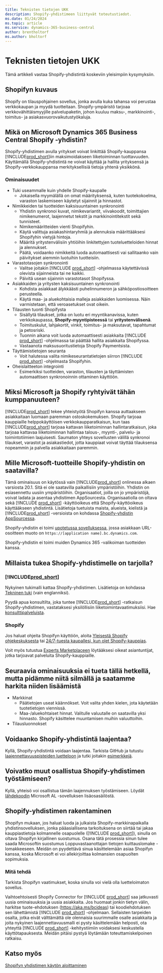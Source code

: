 ```yaml
---
title: Teknisten tietojen UKK
description: Shopify-yhdistimeen liittyvät toteutustiedot.
ms.date: 01/24/2024
ms.topic: article
ms.service: dynamics-365-business-central
author: brentholtorf
ms.author: bholtorf
---
```


# <a name="faq-for-technical-details"></a>Teknisten tietojen UKK

Tämä artikkeli vastaa Shopify-yhdistintä koskeviin yleisimpiin kysymyksiin.

## <a name="what-is-shopify"></a>Shopifyn kuvaus

Shopify on tilauspohjainen sovellus, jonka avulla kuka tahansa voi perustaa verkkokaupan ja myydä tuotteitaan. Shopify-ympäristö tarjoaa verkkovähittäismyyjille palvelupaketin, johon kuuluu maksu-, markkinointi-, toimitus- ja asiakasvuorovaikutustyökaluja.

## <a name="what-is-the-microsoft-dynamics-365-business-central-shopify-connector"></a>Mikä on Microsoft Dynamics 365 Business Central Shopify -yhdistin?

Shopify-yhdistimen avulla yritykset voivat linkittää Shopify-kauppansa [!INCLUDE[prod_short](../includes/prod_short.md)]iin maksimoidakseen liiketoiminnan tuottavuuden. Käyttämällä Shopify-yhdistintä ne voivat käyttää ja hallita yrityksensä ja Shopify-verkkokauppansa merkityksellisiä tietoja yhtenä yksikkönä.

### <a name="capabilities"></a>Ominaisuudet

- Tuki useammalle kuin yhdelle Shopify-kaupalle
  - Jokaisella myymälällä on omat määrityksensä, kuten tuotekokoelma, varaston laskemiseen käytetyt sijainnit ja hinnastot.  
- Nimikkeiden tai tuotteiden kaksisuuntainen synkronointi
  - Yhdistin synkronoi kuvat, nimikevariantit, viivakoodit, toimittajien nimikenumerot, laajennetut tekstit ja markkinointitekstit sekä tunnisteet.  
  - Nimikemääritteiden vienti Shopifyhin.  
  - Käytä valittuja asiakashintaryhmiä ja alennuksia määrittääksesi Shopifyhin vietyjä hintoja.
  - Määritä yritystenvälisiin yhtiöihin linkitettyjen tuoteluetteloiden hinnat ja alennukset.
  - Päätä, voidaanko nimikkeitä luoda automaattisesti vai sallitaanko vain päivitykset aiemmin luotuihin tuotteisiin.
- Varastotasojen synkronointi
  - Valitse joitakin [!INCLUDE [prod_short](../includes/prod_short.md)] -ohjelmassa käytettävissä olevista sijainneista tai ne kaikki.  
  - Päivitä usean sijainnin varastotasot Shopifyssa.  
- Asiakkaiden ja yritysten kaksisuuntainen synkronointi
  - Kohdista asiakkaat älykkäästi puhelinnumeron ja sähköpostiosoitteen perusteella.  
  - Käytä maa- ja aluekohtaisia malleja asiakkaiden luomisessa. Näin varmistetaan, että veroasetukset ovat oikein.  
- Tilausten tuonti Shopifysta
  - Sisällytä tilaukset, jotka on luotu eri myyntikanavissa, kuten verkkokaupassa, **Shopify-myyntipisteessä** tai **yritystenvälisenä**.
  - Toimituskulut, lahjakortit, vinkit, toimitus- ja maksutavat, tapahtumat ja petosriski.  
  - Tuonnin aikana voit luoda automaattisesti asiakkaita [!INCLUDE [prod_short](../includes/prod_short.md)] -ohjelmassa tai päättää hallita asiakkaita Shopifyssa.  
  - Vastaanota maksusuoritustietoja Shopify Paymentsista.
- Täyttämistietojen seuranta
  - Voit halutessa valita nimikeseurantatietojen siirron [!INCLUDE [prod_short](../includes/prod_short.md)] -ohjelmasta Shopifyhin.
- Oheislaitteeton integrointi
  - Esimerkiksi tuotteiden, varaston, tilausten ja täyttämisten automaattisen synkronoinnin ottaminen käyttöön.

## <a name="why-did-microsoft-and-shopify-form-this-partnership"></a>Miksi Microsoft ja Shopify ryhtyivät tähän kumppanuuteen?

[!INCLUDE[prod_short](../includes/prod_long.md)] tekee yhteistyötä Shopifyn kanssa auttaakseen asiakkaitaan luomaan paremman ostoskokemuksen. Shopify tarjoaa kauppiaille helppokäyttöisen verkkokaupparatkaisun, kun taas [!INCLUDE[prod_short](../includes/prod_short.md)] tarjoaa kattavan liiketoiminnan hallintaratkaisun, joka tarjoaa kattavaa liiketoiminnan hallintaa talous-, myynti-, palvelu- ja toimintotiimien laajuisesti. Saumaton yhteys sovellusten välillä synkronoi tilaukset, varastot ja asiakastiedot, jotta kauppiaat voivat täyttää tilauksensa nopeammin ja palvella asiakkaitaan paremmin.

## <a name="which-microsoft-products-is-the-shopify-connector-available-for"></a>Mille Microsoft-tuotteille Shopify-yhdistin on saatavilla?

Tämä ominaisuus on käytössä vain [!INCLUDE[prod_short](../includes/prod_short.md)] onlinessa alkaen varsiosta 20.1. Sitä ei ole saatavilla paikallisiin ympäristöihin. Yhdistin on esiasennettu uusiin ympäristöihin. Organisaatiot, joilla on jo ympäristöjä, voivat ladata ja asentaa yhdistimen AppSourcesta. Organisaatiolla on oltava sekä [!INCLUDE [prod_short](../includes/prod_short.md)] -käyttöoikeus että Shopify-käyttöoikeus käyttääkseen yhdistintä. Lisätietoja tuetuista maista, alueista, kielistä ja [!INCLUDE[prod_short](../includes/prod_short.md)] -versioista on kohdassa [Shopify-yhdistin AppSourcessa](https://go.microsoft.com/fwlink/?linkid=2196238).

Shopify-yhdistin ei toimi [upotetussa sovelluksessa](/dynamics365/business-central/dev-itpro/deployment/embed-app-overview), jossa asiakkaan URL-osoitteen muoto on `https://[application name].bc.dynamics.com`.

Shopify-yhdistin ei toimi muiden Dynamics 365 -valikoiman tuotteiden kanssa.

## <a name="what-support-is-offered-for-the-shopify-connector"></a>Millaista tukea Shopify-yhdistimelle on tarjolla?

### [!INCLUDE[prod_short](../includes/prod_short.md)]

Nykyinen tukimalli kattaa Shopify-yhdistimen. Lisätietoja on kohdassa [Tekninen tuki](/dynamics365/business-central/dev-itpro/administration//manage-technical-support) (vain englanniksi).

Pyydä apua konsultilta, joka tuntee [!INCLUDE[prod_short](../includes/prod_short.md)] -ratkaisun Shopify-yhdistimen, vastataksesi yksilöllisiin liiketoimintavaatimuksiisi. Hae [konsulttipalveluista](https://aka.ms/BCShopifyConsultant).

### <a name="shopify"></a>Shopify

Jos haluat ohjeita Shopifyn käyttöön, aloita [Yleisestä Shopify ohjekeskuksesta](https://help.shopify.com/) tai [24/7-tuesta kaupallesi, kun olet Shopify-kauppias](https://help.shopify.com/questions#/).

Voit myös tutustua [Experts Marketplaceen](https://experts.shopify.com/) löytääksesi oikeat asiantuntijat, jotka tarjoavat palveluita Shopify-kauppiaille.

## <a name="currently-unsupported-features-however-were-tracking-them-and-may-consider-adding-them"></a>Seuraavia ominaisuuksia ei tueta tällä hetkellä, mutta pidämme niitä silmällä ja saatamme harkita niiden lisäämistä

- Markkinat
  - Päätietojen useat käännökset. Voit valita yhden kielen, jota käytetään tuotetietojen viennissä.
  - Maa-/aluekohtaiset hinnat. Valitulle valuutalle on saatavilla yksi hinnasto. Shopify käsittelee muuntamisen muihin valuuttoihin.
- Tilausluonnokset

## <a name="is-the-shopify-connector-extensible"></a>Voidaanko Shopify-yhdistintä laajentaa?

Kyllä, Shopify-yhdistintä voidaan laajentaa. Tarkista GitHub ja tutustu [laajennettavuuspisteiden luetteloon](https://github.com/microsoft/ALAppExtensions/tree/main/Apps/W1/Shopify) ja tutki joitakin [esimerkkejä](/dynamics365/business-central/dev-itpro/developer/devenv-extending-shopify).

## <a name="is-the-shopify-connector-open-for-contribution"></a>Voivatko muut osallistua Shopify-yhdistimen työstämiseen?

Kyllä, yhteisö voi osallistua tämän laajennuksen työstämiseen. Löydät [lähdekoodin](https://github.com/microsoft/ALAppExtensions/tree/main/Apps/W1/Shopify) Microsoft AL -sovelluksen lisäosasäilöstä.

## <a name="building-your-version-of-shopify-connector"></a>Shopify-yhdistimen rakentaminen

Shopifyn mukaan, jos haluat luoda ja julkaista Shopify-markkinapaikalla yhdistinsovelluksen, jonka pääasiallisena tarkoituksena on siirtää tai jakaa kauppiastietoja kolmannelle osapuolelle ([!INCLUDE [prod_short](../includes/prod_short.md)]), sinulla on oltava Shopifyn kirjallinen suostumus. Osana tätä prosessia sinun tulee saada Microsoftin suostumus Loppuvastaanottajan tietojen kuittauslomake -lomakkeeseen. Meidän on pyydettävä sinua käsittelemään asiaa Shopifyn kanssa, koska Microsoft ei voi allekirjoittaa kolmansien osapuolten sopimuksia.

### <a name="what-to-do"></a>Mitä tehdä

Tarkista Shopifyn vaatimukset, koska sinulla voi vielä olla luetteloimaton sovellus.

Vaihtoehtoisesti Shopify Connector for [!INCLUDE [prod_short](../includes/prod_short.md)] saa jatkuvasti uusia ominaisuuksia ja uusia asiakkaita. Jos huomaat jonkin tietyn välin, harkitse tuote-ehdotuksen (https://aka.ms/bcideas) tai koodiehdotuksen sen lähettämistä [!INCLUDE [prod_short](../includes/prod_short.md)] -ohjelmaan. Sellaisten tarpeiden osalta, jotka eivät välttämättä ole olennaisia suurimmalle osalle asiakkaita ja joita nykyinen laajennettavuusmalli ei pysty käsittelemään helposti, ota yhteyttä [!INCLUDE [prod_short](../includes/prod_short.md)] -kehitystiimiin voidaksesi keskustella käyttötapauksesta. Meidän pitäisi pystyä löytämään toteuttamiskelpoinen ratkaisu.

## <a name="see-also"></a>Katso myös

[Shopifyn yhdistimen käytön aloittaminen](get-started.md)  
